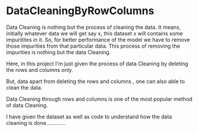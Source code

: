 # DataCleaningByRowColumns

Data Cleaning is nothing but the process of cleaning the data.
It means, initially whatever data we will get say x, this dataset x will contains some impuritites in it. So, for better performance of the model
we have to remove those impurities from that particular data. This process of removing the impurities is nothing but the data Cleaning.

Here, in this project I'm just given the process of data Cleaning by deleting the rows and columns only.

But, data apart from deleting the rows and columns , one can also able to clean the data.

Data Cleaning through rows and columns is one of the most popular method of data Cleaning.

I have given the dataset as well as code to understand how the data cleaning is done.............

